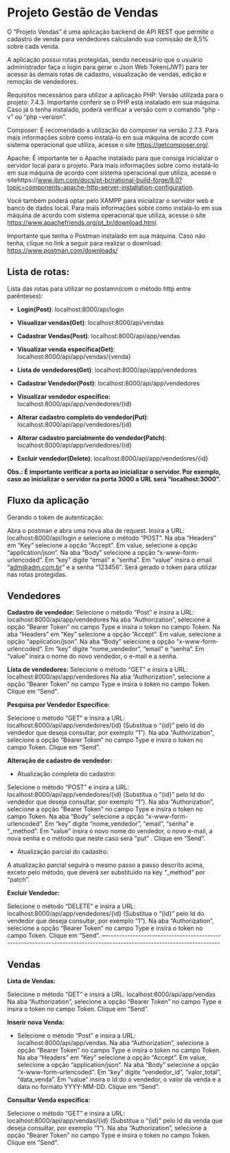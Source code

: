 # Projeto Gestão de Vendas

O “Projeto Vendas” é uma aplicação backend de API REST que permite o cadastro de venda para vendedores calculando sua comissão de 8,5% sobre cada venda.

A aplicação possui rotas protegidas, sendo necessário que o usuário administrador faça o login para gerar o Json Web Token(JWT) para ter acesso às demais rotas de cadastro, visualização de vendas, edição e remoção de vendedores.

Requisitos necessários para utilizar a aplicação
PHP: Versão utilizada para o projeto: 7.4.3. Importante conferir se o PHP está instalado em sua máquina. Caso já o tenha instalado, poderá verificar a versão com o comando “php -v” ou “php –version”.

Composer: É recomendado a utilização do composer na versão 2.7.3. Para mais informações sobre como instalá-lo em sua máquina de acordo com sistema operacional que utiliza, acesse o site https://getcomposer.org/.

Apache: É importante ter o Apache instalado para que consiga inicializar o servidor local para o projeto. Para mais informações sobre como instalá-lo em sua máquina de acordo com sistema operacional que utiliza, acesse o sitehttps://www.ibm.com/docs/pt-br/rational-build-forge/8.0?topic=components-apache-http-server-installation-configuration.

Você também poderá optar pelo XAMPP para inicializar o servidor web e banco de dados local. Para mais informações sobre como instalá-lo em sua máquina de acordo com sistema operacional que utiliza, acesse o site https://www.apachefriends.org/pt_br/download.html.

Importante que tenha o Postman instalado em sua máquina. Caso não tenha, clique no link a seguir para realizar o download: https://www.postman.com/downloads/ 

## Lista de rotas:

Lista das rotas para utilizar no postamn(com o método http entre parênteses):

* **Login(Post)**: localhost:8000/api/login
* **Visualizar vendas(Get)**: localhost:8000/api/vendas
* **Cadastrar Vendas(Post)**: localhost:8000/api/app/vendas 
* **Visualizar venda específica(Get)**: localhost:8000/api/app/vendas/{venda}

* **Lista de vendedores(Get)**: localhost:8000/api/app/vendedores
* **Cadastrar Vendedor(Post)**: localhost:8000/api/app/vendedores
* **Visualizar vendedor específico:** localhost:8000/api/app/vendedores/{id}
* **Alterar cadastro completo do vendedor(Put)**: localhost:8000/api/app/vendedores/{id}
* **Alterar cadastro parcialmente do vendedor(Patch)**: localhost:8000/api/app/vendedores/{id}
* **Excluir vendedor(Delete)**: localhost:8000/api/app/vendedores/{id}

**Obs.: É importante verificar a porta ao inicializar o servidor. Por exemplo, caso ao inicializar o servidor na porta 3000 a URL será “localhost:3000”.**




## Fluxo da aplicação
Gerando o token de autenticação:

Abra o postman e abra uma nova aba de request.
Insira a URL: localhost:8000/api/login e selecione o método “POST”.
Na aba “Headers” em “Key” selecione a opção “Accept”. Em value, selecione a opção “application/json”.
Na aba “Body” selecione a opção “x-www-form-urlencoded”.
Em “key” digite “email” e “senha”. Em “value” insira o email “adm@adm.com.br” e a senha “123456”.
Será gerado o token para utilizar nas rotas protegidas.


## Vendedores
**Cadastro de vendedor:**
Selecione o método “Post” e insira a URL: localhost:8000/api/app/vendedores
Na aba “Authorization”, selecione a opção “Bearer Token” no campo Type e insira o token no campo Token.
Na aba “Headers” em “Key” selecione a opção “Accept”. Em value, selecione a opção “application/json”.
Na aba “Body” selecione a opção “x-www-form-urlencoded”.
Em “key” digite “nome_vendedor”, “email” e “senha”. Em “value” insira o nome do novo vendedor, o e-mail e a senha.



**Lista de vendedores:**
Selecione o método “GET” e insira a URL: localhost:8000/api/app/vendedores
Na aba “Authorization”, selecione a opção “Bearer Token” no campo Type e insira o token no campo Token.
Clique em “Send”.


**Pesquisa por Vendedor Específico:**

Selecione o método “GET” e insira a URL: localhost:8000/api/app/vendedores/{id} (Substitua o “{id}” pelo Id do vendedor que deseja consultar, por exemplo “1”).
Na aba “Authorization”, selecione a opção “Bearer Token” no campo Type e insira o token no campo Token.
Clique em “Send”.

**Alteração de cadastro de vendedor:**

- Atualização completa do cadastro:

Selecione o método “POST” e insira a URL: localhost:8000/api/app/vendedores/{id} (Substitua o “{id}” pelo Id do vendedor que deseja consultar, por exemplo “1”).
Na aba “Authorization”, selecione a opção “Bearer Token” no campo Type e insira o token no campo Token.
Na aba “Body” selecione a opção “x-www-form-urlencoded”.
Em “key” digite “nome_vendedor”, “email”, “senha” e “_method”. Em “value” insira o novo nome do vendedor, o novo e-mail, a nova senha e o método que neste caso será "put” .
Clique em “Send”.

- Atualização parcial do cadastro:

A atualização parcial seguirá o mesmo passo a passo descrito acima, exceto pelo método, que deverá ser substituído na key “_method” por “patch”.

**Excluir Vendedor:**

Selecione o método “DELETE” e insira a URL: localhost:8000/api/app/vendedores/{id} (Substitua o “{id}” pelo Id do vendedor que deseja consultar, por exemplo “1”).
Na aba “Authorization”, selecione a opção “Bearer Token” no campo Type e insira o token no campo Token.
Clique em “Send”.
—----------------------------------------------------------------------------------------------------------------------


## Vendas

**Lista de Vendas:**

Selecione o método “GET” e insira a URL: localhost:8000/api/app/vendas
Na aba “Authorization”, selecione a opção “Bearer Token” no campo Type e insira o token no campo Token.
Clique em “Send”.

**Inserir nova Venda:**

- Selecione o método “Post” e insira a URL: localhost:8000/api/app/vendas.
Na aba “Authorization”, selecione a opção “Bearer Token” no campo Type e insira o token no campo Token.
Na aba “Headers” em “Key” selecione a opção “Accept”. Em value, selecione a opção “application/json”.
Na aba “Body” selecione a opção “x-www-form-urlencoded”.
Em “key” digite “vendedor_id”, “valor_total”, “data_venda”. Em “value” insira o Id do o vendedor, o valor da venda e a data no formato YYYY-MM-DD.
Clique em “Send”.


**Consultar Venda específica:**

Selecione o método “GET” e insira a URL: localhost:8000/api/app/vendas/{id} (Substitua o “{id}” pelo Id da venda que deseja consultar, por exemplo “1”).
Na aba “Authorization”, selecione a opção “Bearer Token” no campo Type e insira o token no campo Token.
Clique em “Send”.


